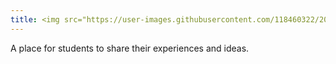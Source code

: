 ```yaml
---
title: <img src="https://user-images.githubusercontent.com/118460322/202492809-13afc57d-1951-4912-b443-5a9d524cf20b.png" width=80> Students Blog
---
```


A place for students to share their experiences and ideas.
